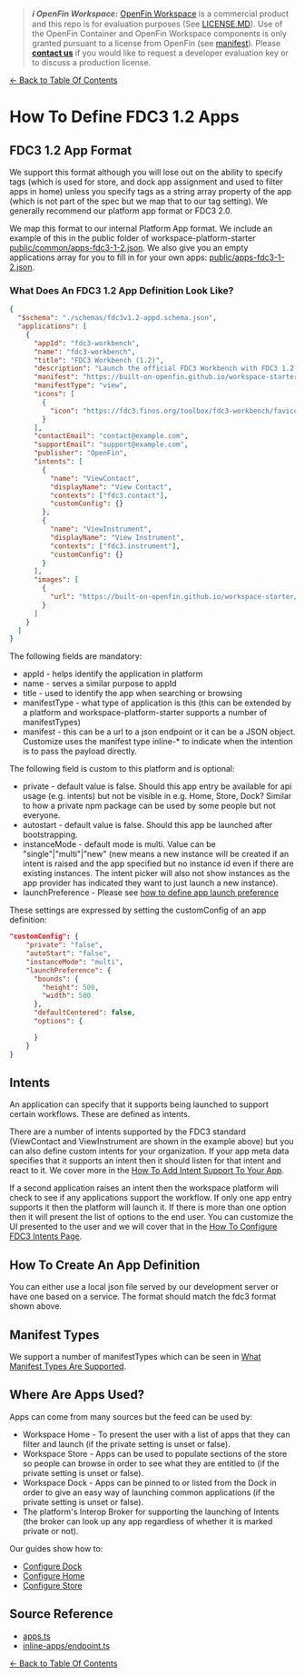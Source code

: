 > **_:information_source: OpenFin Workspace:_** [OpenFin Workspace](https://www.openfin.co/workspace/) is a commercial product and this repo is for evaluation purposes (See [LICENSE.MD](../LICENSE.MD)). Use of the OpenFin Container and OpenFin Workspace components is only granted pursuant to a license from OpenFin (see [manifest](../public/manifest.fin.json)). Please [**contact us**](https://www.openfin.co/workspace/poc/) if you would like to request a developer evaluation key or to discuss a production license.

[<- Back to Table Of Contents](../README.md)

# How To Define FDC3 1.2 Apps

## FDC3 1.2 App Format

We support this format although you will lose out on the ability to specify tags (which is used for store, and dock app assignment and used to filter apps in home) unless you specify tags as a string array property of the app (which is not part of the spec but we map that to our tag setting). We generally recommend our platform app format or FDC3 2.0.

We map this format to our internal Platform App format. We include an example of this in the public folder of workspace-platform-starter [public/common/apps-fdc3-1-2.json](../public/common/apps-fdc3-1-2.json). We also give you an empty applications array for you to fill in for your own apps: [public/apps-fdc3-1-2.json](../public/apps-fdc3-1-2.json).

### What Does An FDC3 1.2 App Definition Look Like?

```json
{
  "$schema": "./schemas/fdc3v1.2-appd.schema.json",
  "applications": [
    {
      "appId": "fdc3-workbench",
      "name": "fdc3-workbench",
      "title": "FDC3 Workbench (1.2)",
      "description": "Launch the official FDC3 Workbench with FDC3 1.2 enabled.",
      "manifest": "https://built-on-openfin.github.io/workspace-starter/workspace/v16.0.0/common/views/fdc3/workbench/fdc3-workbench.view.fin.json",
      "manifestType": "view",
      "icons": [
        {
          "icon": "https://fdc3.finos.org/toolbox/fdc3-workbench/favicon.ico"
        }
      ],
      "contactEmail": "contact@example.com",
      "supportEmail": "support@example.com",
      "publisher": "OpenFin",
      "intents": [
        {
          "name": "ViewContact",
          "displayName": "View Contact",
          "contexts": ["fdc3.contact"],
          "customConfig": {}
        },
        {
          "name": "ViewInstrument",
          "displayName": "View Instrument",
          "contexts": ["fdc3.instrument"],
          "customConfig": {}
        }
      ],
      "images": [
        {
          "url": "https://built-on-openfin.github.io/workspace-starter/workspace/v16.0.0/common/images/previews/fdc3-workbench.png"
        }
      ]
    }
  ]
}
```

The following fields are mandatory:

- appId - helps identify the application in platform
- name - serves a similar purpose to appId
- title - used to identify the app when searching or browsing
- manifestType - what type of application is this (this can be extended by a platform and workspace-platform-starter supports a number of manifestTypes)
- manifest - this can be a url to a json endpoint or it can be a JSON object. Customize uses the manifest type inline-\* to indicate when the intention is to pass the payload directly.

The following field is custom to this platform and is optional:

- private - default value is false. Should this app entry be available for api usage (e.g. intents) but not be visible in e.g. Home, Store, Dock? Similar to how a private npm package can be used by some people but not everyone.
- autostart - default value is false. Should this app be launched after bootstrapping.
- instanceMode - default mode is multi. Value can be "single"|"multi"|"new" (new means a new instance will be created if an intent is raised and the app specified but no instance id even if there are existing instances. The intent picker will also not show instances as the app provider has indicated they want to just launch a new instance).
- launchPreference - Please see [how to define app launch preference](./how-to-define-app-launch-preference.md)

These settings are expressed by setting the customConfig of an app definition:

```json
"customConfig": {
    "private": "false",
    "autoStart": "false",
    "instanceMode": "multi",
    "launchPreference": {
      "bounds": {
        "height": 500,
        "width": 500
      },
      "defaultCentered": false,
      "options": {

      }
    }
}
```

## Intents

An application can specify that it supports being launched to support certain workflows. These are defined as intents.

There are a number of intents supported by the FDC3 standard (ViewContact and ViewInstrument are shown in the example above) but you can also define custom intents for your organization. If your app meta data specifies that it supports an intent then it should listen for that intent and react to it. We cover more in the [How To Add Intent Support To Your App](./how-to-add-intent-support-to-your-app.md).

If a second application raises an intent then the workspace platform will check to see if any applications support the workflow. If only one app entry supports it then the platform will launch it. If there is more than one option then it will present the list of options to the end user. You can customize the UI presented to the user and we will cover that in the [How To Configure FDC3 Intents Page](./how-to-configure-fdc3-intents.md).

## How To Create An App Definition

You can either use a local json file served by our development server or have one based on a service. The format should match the fdc3 format shown above.

## Manifest Types

We support a number of manifestTypes which can be seen in [What Manifest Types Are Supported](./what-manifest-types-are-supported.md).

## Where Are Apps Used?

Apps can come from many sources but the feed can be used by:

- Workspace Home - To present the user with a list of apps that they can filter and launch (if the private setting is unset or false).
- Workspace Store - Apps can be used to populate sections of the store so people can browse in order to see what they are entitled to (if the private setting is unset or false).
- Workspace Dock - Apps can be pinned to or listed from the Dock in order to give an easy way of launching common applications (if the private setting is unset or false).
- The platform's Interop Broker for supporting the launching of Intents (the broker can look up any app regardless of whether it is marked private or not).

Our guides show how to:

- [Configure Dock](./how-to-customize-dock.md)
- [Configure Home](./how-to-customize-home.md)
- [Configure Store](./how-to-customize-store.md)

## Source Reference

- [apps.ts](../client/src/framework/apps.ts)
- [inline-apps/endpoint.ts](../client/src/modules/endpoint/inline-apps/endpoint.ts)

[<- Back to Table Of Contents](../README.md)
